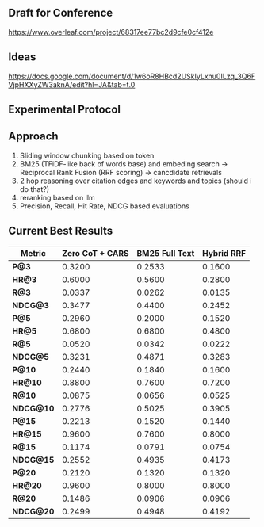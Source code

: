 ## Draft for Conference
https://www.overleaf.com/project/68317ee77bc2d9cfe0cf412e

## Ideas
https://docs.google.com/document/d/1w6oR8HBcd2USkIyLxnu0ILzq_3Q6FVjpHXXyZW3aknA/edit?hl=JA&tab=t.0

## Experimental Protocol

## Approach
1) Sliding window chunking based on token
2) BM25 (TFiDF-like back of words base) and embeding search -> Reciprocal Rank Fusion (RRF scoring) -> cancdidate retrievals
3) 2 hop reasoning over citation edges and keywords and topics (should i do that?)
4) reranking based on llm
5) Precision, Recall, Hit Rate, NDCG based evaluations

## Current Best Results
| Metric       | Zero CoT + CARS | BM25 Full Text | Hybrid RRF |
| ------------ | --------------- | -------------- | ----------- |
| **P@3**      | 0.3200          | 0.2533         | 0.1600      |
| **HR@3**     | 0.6000          | 0.5600         | 0.2800      |
| **R@3**      | 0.0337          | 0.0262         | 0.0135      |
| **NDCG@3**   | 0.3477          | 0.4400         | 0.2452      |
| **P@5**      | 0.2960          | 0.2000         | 0.1520      |
| **HR@5**     | 0.6800          | 0.6800         | 0.4800      |
| **R@5**      | 0.0520          | 0.0342         | 0.0222      |
| **NDCG@5**   | 0.3231          | 0.4871         | 0.3283      |
| **P@10**     | 0.2440          | 0.1840         | 0.1600      |
| **HR@10**    | 0.8800          | 0.7600         | 0.7200      |
| **R@10**     | 0.0875          | 0.0656         | 0.0525      |
| **NDCG@10**  | 0.2776          | 0.5025         | 0.3905      |
| **P@15**     | 0.2213          | 0.1520         | 0.1440      |
| **HR@15**    | 0.9600          | 0.7600         | 0.8000      |
| **R@15**     | 0.1174          | 0.0791         | 0.0754      |
| **NDCG@15**  | 0.2552          | 0.4935         | 0.4173      |
| **P@20**     | 0.2120          | 0.1320         | 0.1320      |
| **HR@20**    | 0.9600          | 0.8000         | 0.8000      |
| **R@20**     | 0.1486          | 0.0906         | 0.0906      |
| **NDCG@20**  | 0.2499          | 0.4948         | 0.4192      |
